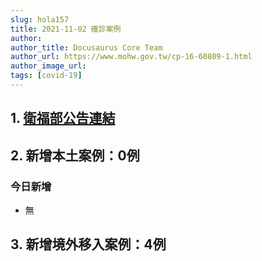 ```yaml
---
slug: hola157
title: 2021-11-02 確診案例
author: 
author_title: Docusaurus Core Team
author_url: https://www.mohw.gov.tw/cp-16-60809-1.html
author_image_url: 
tags: [covid-19]
---
```


## 1. [衛福部公告連結](https://www.cdc.gov.tw/Bulletin/Detail/jbeb5DyhqNI0BCkqklh95A?typeid=9)

## 2. 新增本土案例：0例

### 今日新增
* 無

## 3. 新增境外移入案例：4例
